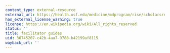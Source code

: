 ```yaml
---
content_type: external-resource
external_url: https://health.usf.edu/medicine/mdprogram/rise/scholarsresources/~/media/FBB05459BD6B4396BB76725C85BAFF9E.ashx
has_external_license_warning: true
license: https://en.wikipedia.org/wiki/All_rights_reserved
status: ''
title: facilitator guides
uid: 36745207-c42b-4aa7-9788-b42199af8115
wayback_url: ''
---
```

